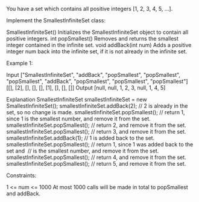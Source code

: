 
You have a set which contains all positive integers [1, 2, 3, 4, 5, ...].

Implement the SmallestInfiniteSet class:


SmallestInfiniteSet() Initializes the SmallestInfiniteSet object to contain
all positive integers.
int popSmallest() Removes and returns the smallest integer contained in the
infinite set.
void addBack(int num) Adds a positive integer num back into the infinite set,
if it is not already in the infinite set.



Example 1:


Input
["SmallestInfiniteSet", "addBack", "popSmallest", "popSmallest",
"popSmallest", "addBack", "popSmallest", "popSmallest", "popSmallest"]
[[], [2], [], [], [], [1], [], [], []]
Output
[null, null, 1, 2, 3, null, 1, 4, 5]

Explanation
SmallestInfiniteSet smallestInfiniteSet = new SmallestInfiniteSet();
smallestInfiniteSet.addBack(2);    // 2 is already in the set, so no change
is made.
smallestInfiniteSet.popSmallest(); // return 1, since 1 is the smallest
number, and remove it from the set.
smallestInfiniteSet.popSmallest(); // return 2, and remove it from the set.
smallestInfiniteSet.popSmallest(); // return 3, and remove it from the set.
smallestInfiniteSet.addBack(1);    // 1 is added back to the set.
smallestInfiniteSet.popSmallest(); // return 1, since 1 was added back to the
set and
⁠                                  // is the smallest number, and remove it
from the set.
smallestInfiniteSet.popSmallest(); // return 4, and remove it from the set.
smallestInfiniteSet.popSmallest(); // return 5, and remove it from the
set.



Constraints:


1 <= num <= 1000
At most 1000 calls will be made in total to popSmallest and addBack.




